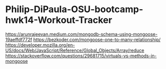 # Philip-DiPaula-OSU-bootcamp-hwk14-Workout-Tracker

https://arunrajeevan.medium.com/mongodb-schema-using-mongoose-19aeffdf772f
https://bezkoder.com/mongoose-one-to-many-relationship/
https://developer.mozilla.org/en-US/docs/Web/JavaScript/Reference/Global_Objects/Array/reduce
https://stackoverflow.com/questions/29681715/virtuals-vs-methods-in-mongoose

